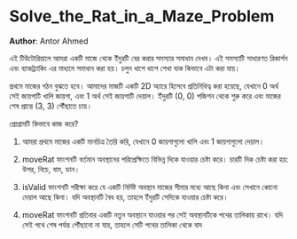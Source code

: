 # Solve_the_Rat_in_a_Maze_Problem

**Author**: Antor Ahmed



এই টিউটোরিয়ালে আমরা একটি মাজে থেকে ইঁদুরটি বের করার সমস্যার সমাধান দেখব। এই সমস্যাটি সাধারণত রিকার্শন এবং ব্যাকট্র্যাকিং এর মাধ্যমে সমাধান করা হয়। চলুন ধাপে ধাপে শেখা যাক কিভাবে এটা করা যায়।

প্রথমে মাজের গঠন বুঝতে হবে। আমাদের মাজটি একটি 2D অ্যারে হিসেবে প্রতিনিধিত্ব করা হয়েছে, যেখানে 0 অর্থ সেই জায়গাটি খালি জায়গা, এবং 1 অর্থ সেই জায়গাটি দেয়াল। ইঁদুরটি (0, 0) পজিশন থেকে শুরু করে এবং মাজের শেষ প্রান্তে (3, 3) পৌঁছাতে চায়।

প্রোগ্রামটি কিভাবে কাজ করে?

1. আমরা প্রথমে মাজের একটি মানচিত্র তৈরি করি, যেখানে 0 জায়গাগুলো খালি এবং 1 জায়গাগুলো দেয়াল।

2. moveRat ফাংশনটি বর্তমান অবস্থানের পরিপ্রেক্ষিতে বিভিন্ন দিকে যাওয়ার চেষ্টা করে। চারটি দিক চেষ্টা করা হয়: উপর, নিচে, বাম, ডান।

3. isValid ফাংশনটি পরীক্ষা করে যে একটি নির্দিষ্ট অবস্থান মাজের সীমার মধ্যে আছে কিনা এবং সেখানে কোনো দেয়াল আছে কিনা। যদি অবস্থানটি বৈধ হয়, তাহলে ইঁদুরটি সেদিকে যাওয়ার চেষ্টা করে।

4. moveRat ফাংশনটি প্রতিবার একটি নতুন অবস্থানে যাওয়ার পর সেই অবস্থানটিকে পথের তালিকায় রাখে। যদি সেই পথে শেষ পর্যন্ত পৌঁছানো না যায়, তাহলে সেটি পথের তালিকা থেকে বাদ